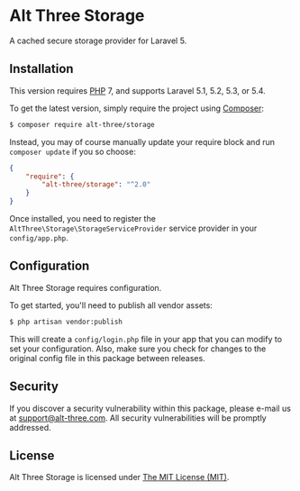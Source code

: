 # Alt Three Storage

A cached secure storage provider for Laravel 5.


## Installation

This version requires [PHP](https://php.net) 7, and supports Laravel 5.1, 5.2, 5.3, or 5.4.

To get the latest version, simply require the project using [Composer](https://getcomposer.org):

```bash
$ composer require alt-three/storage
```

Instead, you may of course manually update your require block and run `composer update` if you so choose:

```json
{
    "require": {
        "alt-three/storage": "^2.0"
    }
}
```

Once installed, you need to register the `AltThree\Storage\StorageServiceProvider` service provider in your `config/app.php`.


## Configuration

Alt Three Storage requires configuration.

To get started, you'll need to publish all vendor assets:

```bash
$ php artisan vendor:publish
```

This will create a `config/login.php` file in your app that you can modify to set your configuration. Also, make sure you check for changes to the original config file in this package between releases.


## Security

If you discover a security vulnerability within this package, please e-mail us at support@alt-three.com. All security vulnerabilities will be promptly addressed.


## License

Alt Three Storage is licensed under [The MIT License (MIT)](LICENSE).
